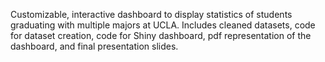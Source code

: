 Customizable, interactive dashboard to display statistics of students graduating with multiple majors at UCLA. 
Includes cleaned datasets, code for dataset creation, code for Shiny dashboard, pdf representation of the dashboard, and final presentation slides.
